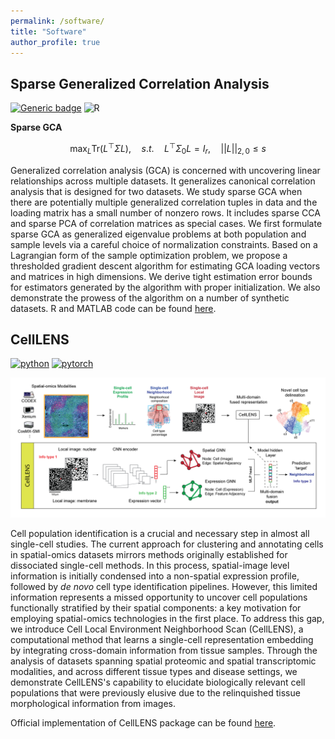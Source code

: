 ```yaml
---
permalink: /software/
title: "Software"
author_profile: true
---
```



Sparse Generalized Correlation Analysis
------

[![Generic badge](https://img.shields.io/badge/MATLAB-R2020a-BLUE.svg)](https://shields.io/)
![R](https://img.shields.io/badge/R-CRAN-orange)

**Sparse GCA**

$$\max_L \mathrm{Tr}(L^\top\Sigma L), \quad s.t.\quad L^\top\Sigma_0 L=I_r, \quad ||L||_{2, 0} \leq s $$

Generalized correlation analysis (GCA) is concerned with uncovering linear relationships across multiple datasets. It generalizes canonical correlation analysis that is designed for two datasets. We study sparse GCA when there are potentially multiple generalized correlation tuples in data and the loading matrix has a small number of nonzero rows. It includes sparse CCA and sparse PCA of correlation matrices as special cases. We first formulate sparse GCA as generalized eigenvalue problems at both population and sample levels via a careful choice of normalization constraints. Based on a Lagrangian form of the sample optimization problem, we propose a thresholded gradient descent algorithm for estimating GCA loading vectors and matrices in high dimensions. We derive tight estimation error bounds for estimators generated by the algorithm with proper initialization. We also demonstrate the prowess of the algorithm on a number of synthetic datasets.
R and MATLAB code can be found [here](https://github.com/ShengGao-wharton/Sparse-Generalized-Correlation-Analysis/tree/main).

CellLENS
------

[![python](https://img.shields.io/badge/Python-3.9-3776AB.svg?style=flat&logo=python&logoColor=white)](https://www.python.org)
[![pytorch](https://img.shields.io/badge/PyTorch-2.0.0-EE4C2C.svg?style=flat&logo=pytorch)](https://pytorch.org)

<img src='/images/celllens.png'>

Cell population identification is a crucial and necessary step in almost all single-cell studies. The current approach for clustering and annotating cells in spatial-omics datasets mirrors methods originally established for dissociated single-cell methods. In this process, spatial-image level information is initially condensed into a non-spatial expression profile, followed by *de novo* cell type identification pipelines. However, this limited information represents a missed opportunity to uncover cell populations functionally stratified by their spatial components: a key motivation for employing spatial-omics technologies in the first place. To address this gap, we introduce Cell Local Environment Neighborhood Scan (CellLENS), a computational method that learns a single-cell representation embedding by integrating cross-domain information from tissue samples. Through the analysis of datasets spanning spatial proteomic and spatial transcriptomic modalities, and across different tissue types and disease settings, we demonstrate CellLENS's capability to elucidate biologically relevant cell populations that were previously elusive due to the relinquished tissue morphological information from images.

Official implementation of CellLENS package can be found [here](https://github.com/sggao/CellLENS/tree/main).